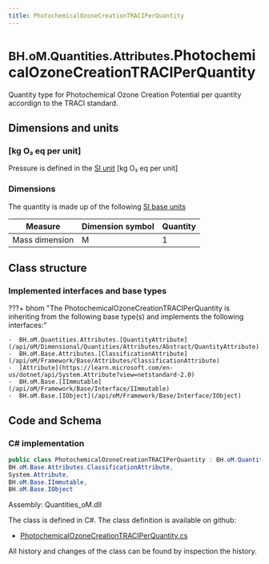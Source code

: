 ```yaml
---
title: PhotochemicalOzoneCreationTRACIPerQuantity
---
```


# <small>BH.oM.Quantities.Attributes.</small>**PhotochemicalOzoneCreationTRACIPerQuantity**

Quantity type for Photochemical Ozone Creation Potential per quantity accordign to the TRACI standard.

## Dimensions and units

### [kg O₃ eq per unit]

Pressure is defined in the [SI unit](https://bhom.xyz/documentation/BHoM_oM/BHoM-Units-conventions/) [kg O₃ eq per unit]

### Dimensions

The quantity is made up of the following [SI base units](https://en.wikipedia.org/wiki/SI_base_unit)

| Measure        | Dimension symbol | Quantity |
|------------------|--------|----------|
| Mass dimension |  M  |1  |


## Class structure

### Implemented interfaces and base types

???+ bhom "The PhotochemicalOzoneCreationTRACIPerQuantity is inheriting from the following base type(s) and implements the following interfaces:"

    -  BH.oM.Quantities.Attributes.[QuantityAttribute](/api/oM/Dimensional/Quantities/Attributes/Abstract/QuantityAttribute)
    -  BH.oM.Base.Attributes.[ClassificationAttribute](/api/oM/Framework/Base/Attributes/ClassificationAttribute)
    -  [Attribute](https://learn.microsoft.com/en-us/dotnet/api/System.Attribute?view=netstandard-2.0)
    -  BH.oM.Base.[IImmutable](/api/oM/Framework/Base/Interface/IImmutable)
    -  BH.oM.Base.[IObject](/api/oM/Framework/Base/Interface/IObject)




## Code and Schema

### C# implementation

``` C# title="C#"
public class PhotochemicalOzoneCreationTRACIPerQuantity : BH.oM.Quantities.Attributes.QuantityAttribute,
BH.oM.Base.Attributes.ClassificationAttribute,
System.Attribute,
BH.oM.Base.IImmutable,
BH.oM.Base.IObject
```

Assembly: Quantities_oM.dll

The class is defined in C#. The class definition is available on github:

- [PhotochemicalOzoneCreationTRACIPerQuantity.cs](https://github.com/BHoM/BHoM/blob/develop/Quantities_oM/Attributes\PhotochemicalOzoneCreationTRACIPerQuantity.cs)

All history and changes of the class can be found by inspection the history.
